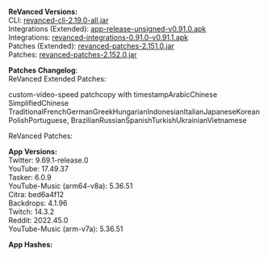 **ReVanced Versions:**  
CLI: [revanced-cli-2.19.0-all.jar](https://github.com/revanced/revanced-cli/releases/tag/v2.19.0)  
Integrations (Extended): [app-release-unsigned-v0.91.0.apk](https://github.com/inotia00/revanced-integrations/releases/tag/v0.91.0)  
Integrations: [revanced-integrations-0.91.0-v0.91.1.apk](https://github.com/revanced/revanced-integrations/releases/tag/v0.91.1)  
Patches (Extended): [revanced-patches-2.151.0.jar](https://github.com/inotia00/revanced-patches/releases/tag/v2.151.0)  
Patches: [revanced-patches-2.152.0.jar](https://github.com/revanced/revanced-patches/releases/tag/v2.152.0)  

**Patches Changelog**:   
ReVanced Extended Patches:  

custom-video-speed patchcopy with timestampArabicChinese SimplifiedChinese TraditionalFrenchGermanGreekHungarianIndonesianItalianJapaneseKoreanPolishPortuguese, BrazilianRussianSpanishTurkishUkrainianVietnamese
  
ReVanced Patches:   


  
**App Versions:**  
Twitter: 9.69.1-release.0  
YouTube: 17.49.37  
Tasker: 6.0.9  
YouTube-Music (arm64-v8a): 5.36.51  
Citra: bed6a4f12  
Backdrops: 4.1.96  
Twitch: 14.3.2  
Reddit: 2022.45.0  
YouTube-Music (arm-v7a): 5.36.51  

**App Hashes:**  
  
